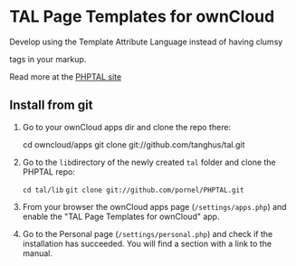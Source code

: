 # TAL Page Templates for ownCloud

Develop using the Template Attribute Language instead of having clumsy
<?php ?> tags in your markup.

Read more at the [PHPTAL site](http://phptal.org/introduction.html)

## Install from git

1. Go to your ownCloud apps dir and clone the repo there:
	
	 cd owncloud/apps
	 git clone git://github.com/tanghus/tal.git
	
2. Go to the `lib`directory of the newly created `tal` folder and clone the PHPTAL repo:

	`cd tal/lib`
	`git clone git://github.com/pornel/PHPTAL.git`
	
3. From your browser the ownCloud apps page (`/settings/apps.php`) and enable the "TAL Page Templates for ownCloud" app.

4. Go to the Personal page (`/settings/personal.php`) and check if the installation has succeeded. You will find a section with a link to the manual.